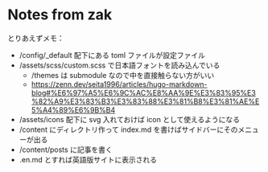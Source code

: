 # Notes from zak

とりあえずメモ：

- /config/_default 配下にある toml ファイルが設定ファイル
- /assets/scss/custom.scss で日本語フォントを読み込んでいる
    - /themes は submodule なので中を直接触らない方がいい
    - https://zenn.dev/seita1996/articles/hugo-markdown-blog#%E6%97%A5%E6%9C%AC%E8%AA%9E%E3%83%95%E3%82%A9%E3%83%B3%E3%83%88%E3%81%B8%E3%81%AE%E5%A4%89%E6%9B%B4
- /assets/icons 配下に svg 入れておけば icon として使えるようになる
- /content にディレクトリ作って index.md を書けばサイドバーにそのメニューが出る
- /content/posts に記事を書く
- .en.md とすれば英語版サイトに表示される
